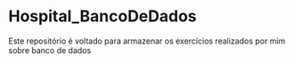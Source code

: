 # Hospital_BancoDeDados
Este repositório é voltado para armazenar os exercícios realizados por mim sobre banco de dados

